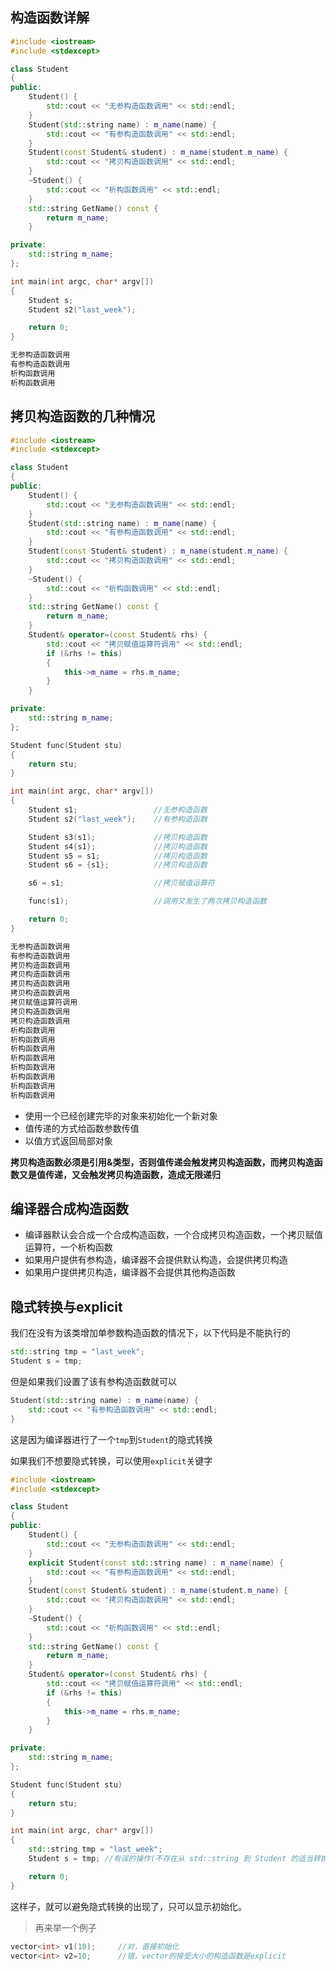## 构造函数详解

```c++
#include <iostream>
#include <stdexcept>

class Student 
{
public:
    Student() { 
        std::cout << "无参构造函数调用" << std::endl;
    }
    Student(std::string name) : m_name(name) { 
        std::cout << "有参构造函数调用" << std::endl;
    }
    Student(const Student& student) : m_name(student.m_name) {
        std::cout << "拷贝构造函数调用" << std::endl;
    }
    ~Student() {
        std::cout << "析构函数调用" << std::endl;
    }
    std::string GetName() const {
        return m_name;
    }

private:
    std::string m_name;
};

int main(int argc, char* argv[])
{
    Student s;
    Student s2("last_week");

    return 0;
}
```

```c++
无参构造函数调用
有参构造函数调用
析构函数调用
析构函数调用
```

## 拷贝构造函数的几种情况

```c++
#include <iostream>
#include <stdexcept>

class Student 
{
public:
    Student() { 
        std::cout << "无参构造函数调用" << std::endl;
    }
    Student(std::string name) : m_name(name) { 
        std::cout << "有参构造函数调用" << std::endl;
    }
    Student(const Student& student) : m_name(student.m_name) {
        std::cout << "拷贝构造函数调用" << std::endl;
    }
    ~Student() {
        std::cout << "析构函数调用" << std::endl;
    }
    std::string GetName() const {
        return m_name;
    }
    Student& operator=(const Student& rhs) {
        std::cout << "拷贝赋值运算符调用" << std::endl; 
        if (&rhs != this)
        {
            this->m_name = rhs.m_name;
        }
    }

private:
    std::string m_name;
};

Student func(Student stu)
{
    return stu;
}

int main(int argc, char* argv[])
{
    Student s1;                 //无参构造函数
    Student s2("last_week");    //有参构造函数

    Student s3(s1);             //拷贝构造函数
    Student s4{s1};             //拷贝构造函数
    Student s5 = s1;            //拷贝构造函数
    Student s6 = {s1};          //拷贝构造函数

    s6 = s1;                    //拷贝赋值运算符

    func(s1);                   //调用又发生了两次拷贝构造函数

    return 0;
}
```

```c++
无参构造函数调用
有参构造函数调用
拷贝构造函数调用
拷贝构造函数调用
拷贝构造函数调用
拷贝构造函数调用
拷贝赋值运算符调用
拷贝构造函数调用
拷贝构造函数调用
析构函数调用
析构函数调用
析构函数调用
析构函数调用
析构函数调用
析构函数调用
析构函数调用
析构函数调用
```

- 使用一个已经创建完毕的对象来初始化一个新对象
- 值传递的方式给函数参数传值
- 以值方式返回局部对象

**拷贝构造函数必须是引用&类型，否则值传递会触发拷贝构造函数，而拷贝构造函数又是值传递，又会触发拷贝构造函数，造成无限递归**

##  编译器合成构造函数

- 编译器默认会合成一个合成构造函数，一个合成拷贝构造函数，一个拷贝赋值运算符，一个析构函数
- 如果用户提供有参构造，编译器不会提供默认构造，会提供拷贝构造
- 如果用户提供拷贝构造，编译器不会提供其他构造函数

## 隐式转换与explicit

我们在没有为该类增加单参数构造函数的情况下，以下代码是不能执行的

```c++
std::string tmp = "last_week";
Student s = tmp;
```

但是如果我们设置了该有参构造函数就可以

```c++
Student(std::string name) : m_name(name) { 
    std::cout << "有参构造函数调用" << std::endl;
}
```

这是因为编译器进行了一个`tmp`到`Student`的隐式转换

如果我们不想要隐式转换，可以使用`explicit`关键字

```c++
#include <iostream>
#include <stdexcept>

class Student 
{
public:
    Student() { 
        std::cout << "无参构造函数调用" << std::endl;
    }
    explicit Student(const std::string name) : m_name(name) { 
        std::cout << "有参构造函数调用" << std::endl;
    }
    Student(const Student& student) : m_name(student.m_name) {
        std::cout << "拷贝构造函数调用" << std::endl;
    }
    ~Student() {
        std::cout << "析构函数调用" << std::endl;
    }
    std::string GetName() const {
        return m_name;
    }
    Student& operator=(const Student& rhs) {
        std::cout << "拷贝赋值运算符调用" << std::endl; 
        if (&rhs != this)
        {
            this->m_name = rhs.m_name;
        }
    }

private:
    std::string m_name;
};

Student func(Student stu)
{
    return stu;
}

int main(int argc, char* argv[])
{
    std::string tmp = "last_week";
    Student s = tmp; //有误的操作(不存在从 std::string 到 Student 的适当转换)

    return 0;
}
```

这样子，就可以避免隐式转换的出现了，只可以显示初始化。

> 再来举一个例子

```c++
vector<int> v1(10);     //对，直接初始化
vector<int> v2=10;      //错，vector的接受大小的构造函数是explicit
```

